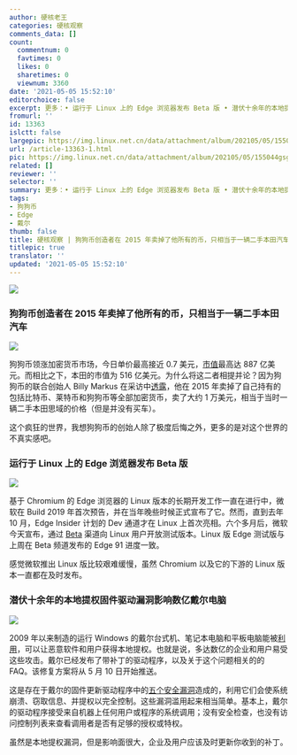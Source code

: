 ```yaml
---
author: 硬核老王
categories: 硬核观察
comments_data: []
count:
  commentnum: 0
  favtimes: 0
  likes: 0
  sharetimes: 0
  viewnum: 3360
date: '2021-05-05 15:52:10'
editorchoice: false
excerpt: 更多：• 运行于 Linux 上的 Edge 浏览器发布 Beta 版 • 潜伏十余年的本地提权固件驱动漏洞影响数亿戴尔电脑
fromurl: ''
id: 13363
islctt: false
largepic: https://img.linux.net.cn/data/attachment/album/202105/05/155044gsg47rr5sb5uossz.jpg
url: /article-13363-1.html
pic: https://img.linux.net.cn/data/attachment/album/202105/05/155044gsg47rr5sb5uossz.jpg.thumb.jpg
related: []
reviewer: ''
selector: ''
summary: 更多：• 运行于 Linux 上的 Edge 浏览器发布 Beta 版 • 潜伏十余年的本地提权固件驱动漏洞影响数亿戴尔电脑
tags:
- 狗狗币
- Edge
- 戴尔
thumb: false
title: 硬核观察 | 狗狗币创造者在 2015 年卖掉了他所有的币，只相当于一辆二手本田汽车
titlepic: true
translator: ''
updated: '2021-05-05 15:52:10'
---
```


![](https://img.linux.net.cn/data/attachment/album/202105/05/155044gsg47rr5sb5uossz.jpg)


### 狗狗币创造者在 2015 年卖掉了他所有的币，只相当于一辆二手本田汽车


![](https://img.linux.net.cn/data/attachment/album/202105/05/155102hgu4rfhkrptnc44f.jpg)


狗狗币领涨加密货币市场，今日单价最高接近 0.7 美元，[市值](https://coinmarketcap.com/zh/currencies/dogecoin/)最高达 887 亿美元。而相比之下，本田的市值为 516 亿美元。为什么将这二者相提并论？因为狗狗币的联合创始人 Billy Markus 在采访中[透露](http://www.benzinga.com/markets/cryptocurrency/21/03/20158912/exclusive-dogecoin-creator-says-what-sets-meme-crypto-apart-from-thousands-of-failed-coins)，他在 2015 年卖掉了自己持有的包括比特币、莱特币和狗狗币等全部加密货币，卖了大约 1 万美元，相当于当时一辆二手本田思域的价格（但是并没有买车）。


这个疯狂的世界，我想狗狗币的创始人除了极度后悔之外，更多的是对这个世界的不真实感吧。


### 运行于 Linux 上的 Edge 浏览器发布 Beta 版


![](https://img.linux.net.cn/data/attachment/album/202105/05/155124q5cirs5cksqk3rik.jpg)


基于 Chromium 的 Edge 浏览器的 Linux 版本的长期开发工作一直在进行中，微软在 Build 2019 年首次预告，并在当年晚些时候正式宣布了它。然而，直到去年 10 月，Edge Insider 计划的 Dev 通道才在 Linux 上首次亮相。六个多月后，微软今天宣布，通过 [Beta](https://www.microsoftedgeinsider.com/en-us/download) 渠道向 Linux 用户开放测试版本。Linux 版 Edge 测试版与上周在 Beta 频道发布的 Edge 91 进度一致。


感觉微软推出 Linux 版比较艰难缓慢，虽然 Chromium 以及它的下游的 Linux 版本一直都在及时发布。


### 潜伏十余年的本地提权固件驱动漏洞影响数亿戴尔电脑


![](https://img.linux.net.cn/data/attachment/album/202105/05/155136q7ryks66zrkuuzrx.jpg)


2009 年以来制造的运行 Windows 的戴尔台式机、笔记本电脑和平板电脑能被[利用](https://www.theregister.com/2021/05/04/dell_driver_flaw/)，可以让恶意软件和用户获得本地提权。也就是说，多达数亿的企业和用户易受这些攻击。戴尔已经发布了带补丁的驱动程序，以及关于这个问题相关的的 FAQ。该修复方案将从 5 月 10 日开始推送。


这是存在于戴尔的固件更新驱动程序中的[五个安全漏洞](https://nvd.nist.gov/vuln/detail/CVE-2021-21551)造成的，利用它们会使系统崩溃、窃取信息、并提权以完全控制。这些漏洞滥用起来相当简单。基本上，戴尔的驱动程序接受来自机器上任何用户或程序的系统调用；没有安全检查，也没有访问控制列表来查看调用者是否有足够的授权或特权。


虽然是本地提权漏洞，但是影响面很大，企业及用户应该及时更新你收到的补丁。